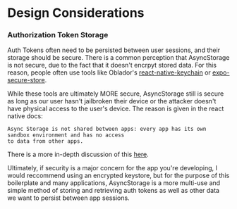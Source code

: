 # Design Considerations

### Authorization Token Storage
Auth Tokens often need to be persisted between user sessions, and their storage should be secure. 
There is a common perception that AsyncStorage is not secure, due to the fact that it doesn't encrpyt stored data. 
For this reason, people often use tools like Oblador's [react-native-keychain](https://github.com/oblador/react-native-keychain)
or  [expo-secure-store](https://github.com/expo/expo/tree/master/packages/expo-secure-store#installation-in-bare-react-native-projects).

While these tools are ultimately MORE secure, AsyncStorage still is secure as long as our user hasn't
jailbroken their device or the attacker doesn't have physical access to the user's device. The reason is
given in the react native docs:
```
Async Storage is not shared between apps: every app has its own sandbox environment and has no access
to data from other apps.
```
There is a more in-depth discussion of this [here](https://stackoverflow.com/a/39112472/8594291).

Ultimately, if security is a major concern for the app you're developing, I would reccommend using an encrypted
keystore, but for the purpose of this boilerplate and many applications, AsyncStorage is a more multi-use and simple
method of storing and retrieving auth tokens as well as other data we want to persist between app sessions.